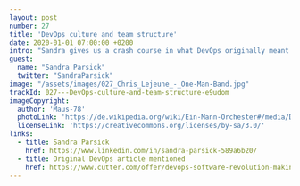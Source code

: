 ```yaml
---
layout: post
number: 27
title: 'DevOps culture and team structure'
date: 2020-01-01 07:00:00 +0200
intro: "Sandra gives us a crash course in what DevOps originally meant and means, when you are a DevOp person and what you would need."
guest:
  name: "Sandra Parsick"
  twitter: "SandraParsick"
image: "/assets/images/027_Chris_Lejeune_-_One-Man-Band.jpg"
trackId: 027---DevOps-culture-and-team-structure-e9udom
imageCopyright:
  author: 'Maus-78'
  photoLink: 'https://de.wikipedia.org/wiki/Ein-Mann-Orchester#/media/Datei:Chris_Lejeune_-_One-Man-Band.jpg'
  licenseLink: 'https://creativecommons.org/licenses/by-sa/3.0/'
links:
  - title: Sandra Parsick
    href: https://www.linkedin.com/in/sandra-parsick-589a6b20/
  - title: Original DevOps article mentioned
    href: https://www.cutter.com/offer/devops-software-revolution-making-0
---
```

